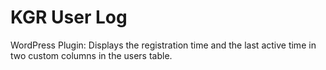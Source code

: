 # KGR User Log

WordPress Plugin: Displays the registration time and the last active time in two custom columns in the users table.
